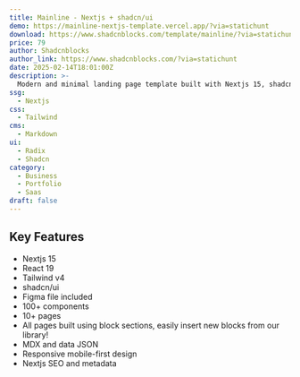 ```yaml
---
title: Mainline - Nextjs + shadcn/ui
demo: https://mainline-nextjs-template.vercel.app/?via=statichunt
download: https://www.shadcnblocks.com/template/mainline/?via=statichunt
price: 79
author: Shadcnblocks
author_link: https://www.shadcnblocks.com/?via=statichunt
date: 2025-02-14T18:01:00Z
description: >-
  Modern and minimal landing page template built with Nextjs 15, shadcn/ui and Tailwind 4.
ssg:
  - Nextjs
css:
  - Tailwind
cms:
  - Markdown
ui:
  - Radix
  - Shadcn
category:
  - Business
  - Portfolio
  - Saas
draft: false
---
```


## Key Features

- Nextjs 15
- React 19
- Tailwind v4
- shadcn/ui
- Figma file included
- 100+ components
- 10+ pages
- All pages built using block sections, easily insert new blocks from our library!
- MDX and data JSON
- Responsive mobile-first design
- Nextjs SEO and metadata